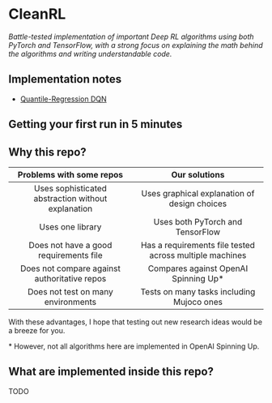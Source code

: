 # CleanRL

*Battle-tested implementation of important Deep RL algorithms using both PyTorch and TensorFlow, with a strong focus on explaining the math behind the algorithms and writing understandable code.*

## Implementation notes

- <a href="https://github.com/zhihanyang2022/CleanRL/blob/main/notes/qrdqn.pdf" target="_blank">Quantile-Regression DQN</a>

## Getting your first run in 5 minutes

## Why this repo?

|              Problems with some repos              |                 Our solutions                |
|:--------------------------------------------------:|:--------------------------------------------:|
| Uses sophisticated abstraction without explanation | Uses graphical explanation of design choices |
|                  Uses one library                  |       Uses both PyTorch and TensorFlow       |
| Does not have a good requirements file             | Has a requirements file tested across multiple machines |
|    Does not compare against authoritative repos    |       Compares against OpenAI Spinning Up*       |
|         Does not test on many environments         |   Tests on many tasks including Mujoco ones  |

With these advantages, I hope that testing out new research ideas would be a breeze for you. 

\* However, not all algorithms here are implemented in OpenAI Spinning Up.

## What are implemented inside this repo?

TODO
